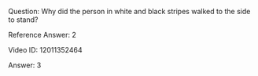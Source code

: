 Question: Why did the person in white and black stripes walked to the side to stand?

Reference Answer: 2

Video ID: 12011352464

Answer: 3


